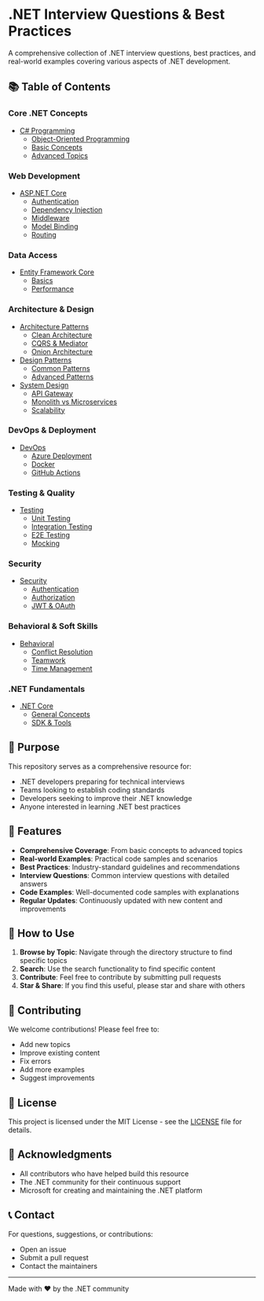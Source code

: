 # .NET Interview Questions & Best Practices

A comprehensive collection of .NET interview questions, best practices, and real-world examples covering various aspects of .NET development.

## 📚 Table of Contents

### Core .NET Concepts
- [C# Programming](csharp/)
  - [Object-Oriented Programming](csharp/oop.en.md)
  - [Basic Concepts](csharp/basic.en.md)
  - [Advanced Topics](csharp/advanced.en.md)

### Web Development
- [ASP.NET Core](aspnetcore/)
  - [Authentication](aspnetcore/authentication.en.md)
  - [Dependency Injection](aspnetcore/di.en.md)
  - [Middleware](aspnetcore/middleware.en.md)
  - [Model Binding](aspnetcore/model_binding.en.md)
  - [Routing](aspnetcore/routing.en.md)

### Data Access
- [Entity Framework Core](efcore/)
  - [Basics](efcore/basics.en.md)
  - [Performance](efcore/performance.en.md)

### Architecture & Design
- [Architecture Patterns](architecture/)
  - [Clean Architecture](architecture/clean.en.md)
  - [CQRS & Mediator](architecture/cqrs_mediator.en.md)
  - [Onion Architecture](architecture/onion.en.md)
- [Design Patterns](design-patterns/)
  - [Common Patterns](design-patterns/common.en.md)
  - [Advanced Patterns](design-patterns/advanced.en.md)
- [System Design](system-design/)
  - [API Gateway](system-design/api_gateway.en.md)
  - [Monolith vs Microservices](system-design/monolith_microservices.en.md)
  - [Scalability](system-design/scalability.en.md)

### DevOps & Deployment
- [DevOps](devops/)
  - [Azure Deployment](devops/deploy_azure.en.md)
  - [Docker](devops/docker.en.md)
  - [GitHub Actions](devops/github_actions.en.md)

### Testing & Quality
- [Testing](testing/)
  - [Unit Testing](testing/unit.en.md)
  - [Integration Testing](testing/integration.en.md)
  - [E2E Testing](testing/e2e.en.md)
  - [Mocking](testing/mocking.en.md)

### Security
- [Security](security/)
  - [Authentication](security/authentication.en.md)
  - [Authorization](security/authorization.en.md)
  - [JWT & OAuth](security/jwt_oauth.en.md)

### Behavioral & Soft Skills
- [Behavioral](behavioral/)
  - [Conflict Resolution](behavioral/conflict.en.md)
  - [Teamwork](behavioral/teamwork.en.md)
  - [Time Management](behavioral/time_management.en.md)

### .NET Fundamentals
- [.NET Core](dotnet/)
  - [General Concepts](dotnet/general.en.md)
  - [SDK & Tools](dotnet/sdk_tools.en.md)

## 🎯 Purpose

This repository serves as a comprehensive resource for:
- .NET developers preparing for technical interviews
- Teams looking to establish coding standards
- Developers seeking to improve their .NET knowledge
- Anyone interested in learning .NET best practices

## 🌟 Features

- **Comprehensive Coverage**: From basic concepts to advanced topics
- **Real-world Examples**: Practical code samples and scenarios
- **Best Practices**: Industry-standard guidelines and recommendations
- **Interview Questions**: Common interview questions with detailed answers
- **Code Examples**: Well-documented code samples with explanations
- **Regular Updates**: Continuously updated with new content and improvements

## 📖 How to Use

1. **Browse by Topic**: Navigate through the directory structure to find specific topics
2. **Search**: Use the search functionality to find specific content
3. **Contribute**: Feel free to contribute by submitting pull requests
4. **Star & Share**: If you find this useful, please star and share with others

## 🤝 Contributing

We welcome contributions! Please feel free to:
- Add new topics
- Improve existing content
- Fix errors
- Add more examples
- Suggest improvements

## 📝 License

This project is licensed under the MIT License - see the [LICENSE](LICENSE) file for details.

## 🙏 Acknowledgments

- All contributors who have helped build this resource
- The .NET community for their continuous support
- Microsoft for creating and maintaining the .NET platform

## 📞 Contact

For questions, suggestions, or contributions:
- Open an issue
- Submit a pull request
- Contact the maintainers

---

Made with ❤️ by the .NET community

